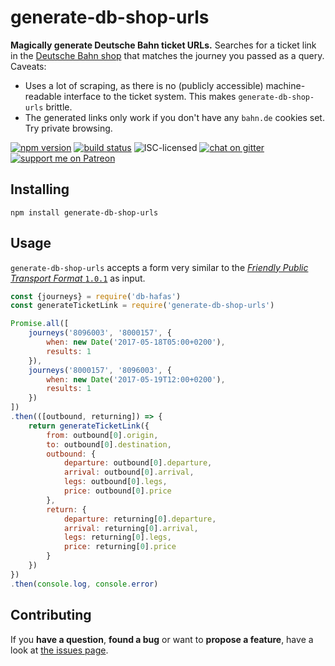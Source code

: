 # generate-db-shop-urls

**Magically generate Deutsche Bahn ticket URLs.** Searches for a ticket link in the [Deutsche Bahn shop](https://www.bahn.de/) that matches the journey you passed as a query. Caveats:

- Uses a lot of scraping, as there is no (publicly accessible) machine-readable interface to the ticket system. This makes `generate-db-shop-urls` brittle.
- The generated links only work if you don't have any `bahn.de` cookies set. Try private browsing.

[![npm version](https://img.shields.io/npm/v/generate-db-shop-urls.svg)](https://www.npmjs.com/package/generate-db-shop-urls)
[![build status](https://img.shields.io/travis/derhuerst/generate-db-shop-urls.svg?branch=master)](https://travis-ci.org/derhuerst/generate-db-shop-urls)
![ISC-licensed](https://img.shields.io/github/license/derhuerst/generate-db-shop-urls.svg)
[![chat on gitter](https://badges.gitter.im/derhuerst.svg)](https://gitter.im/derhuerst)
[![support me on Patreon](https://img.shields.io/badge/support%20me-on%20patreon-fa7664.svg)](https://patreon.com/derhuerst)


## Installing

```shell
npm install generate-db-shop-urls
```


## Usage

`generate-db-shop-urls` accepts a form very similar to the [*Friendly Public Transport Format* `1.0.1`](https://github.com/public-transport/friendly-public-transport-format/blob/1.0.1/spec/readme.md) as input.

```js
const {journeys} = require('db-hafas')
const generateTicketLink = require('generate-db-shop-urls')

Promise.all([
	journeys('8096003', '8000157', {
		when: new Date('2017-05-18T05:00+0200'),
		results: 1
	}),
	journeys('8000157', '8096003', {
		when: new Date('2017-05-19T12:00+0200'),
		results: 1
	})
])
.then(([outbound, returning]) => {
	return generateTicketLink({
		from: outbound[0].origin,
		to: outbound[0].destination,
		outbound: {
			departure: outbound[0].departure,
			arrival: outbound[0].arrival,
			legs: outbound[0].legs,
			price: outbound[0].price
		},
		return: {
			departure: returning[0].departure,
			arrival: returning[0].arrival,
			legs: returning[0].legs,
			price: returning[0].price
		}
	})
})
.then(console.log, console.error)
```


## Contributing

If you **have a question**, **found a bug** or want to **propose a feature**, have a look at [the issues page](https://github.com/derhuerst/generate-db-shop-urls/issues).
